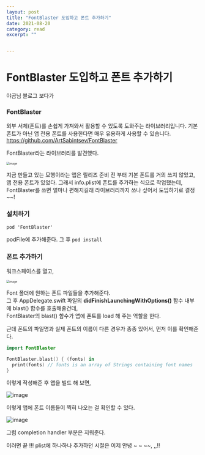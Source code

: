 ```yaml
---
layout: post
title: "FontBlaster 도입하고 폰트 추가하기" 
date: 2021-08-20
category: read 
excerpt: ""


---
```


# FontBlaster 도입하고 폰트 추가하기

야곰님 블로그 보다가

### FontBlaster

외부 서체(폰트)를 손쉽게 가져와서 활용할 수 있도록 도와주는 라이브러리입니다. 
기본 폰트가 아닌 앱 전용 폰트를 사용한다면 매우 유용하게 사용할 수 있습니다.
https://github.com/ArtSabintsev/FontBlaster

FontBlaster라는 라이브러리를 발견했다.

<img src="https://user-images.githubusercontent.com/28949235/130188634-e007bd7f-b2c2-4cc9-b1ba-84d85990f94b.png" alt="image" style="zoom:50%;" />

지금 만들고 있는 모행이라는 앱은 릴리즈 준비 전 부터 기본 폰트를 거의 쓰지 않았고,  
앱 전용 폰트가 있었다. 그래서 info.plist에 폰트를 추가하는 식으로 작업했는데,  
FontBlaster를 쓰면 얼마나 편해지길래 라이브러리까지 쓰나 싶어서 도입하기로 결정 ~~!

### 설치하기

```
pod 'FontBlaster'
```

podFile에 추가해준다. 그 후 `pod install`

### 폰트 추가하기

워크스페이스를 열고,

<img src="https://user-images.githubusercontent.com/28949235/130189876-67bdd7ed-173f-4187-9641-2116c9d9d007.png" alt="image" style="zoom:50%;" />

Font 폴더에 원하는 폰트 파일들을 추가해준다.  
그 후 AppDelegate.swift 파일의 **didFinishLaunchingWithOptions()** 함수 내부에 blast() 함수를 호출해줄건데,  
FontBlaster의 blast() 함수가 앱에 폰트를 load 해 주는 역할을 한다.

근데 폰트의 파일명과 실제 폰트의 이름이 다른 경우가 종종 있어서, 먼저 이를 확인해준다.

```swift
import FontBlaster

FontBlaster.blast() { (fonts) in
  print(fonts) // fonts is an array of Strings containing font names
}
```

이렇게 작성해준 후 앱을 빌드 해 보면,

![image](https://user-images.githubusercontent.com/28949235/130191933-0590c27a-d98f-4aca-8f20-4aeeba21daf5.png)

이렇게 앱에 폰트 이름들이 찍혀 나오는 걸 확인할 수 있다.

![image](https://user-images.githubusercontent.com/28949235/130192016-c6741483-aa0b-41fe-a510-a5decc05a221.png)

그럼 completion handler 부분은 지워준다.

이러면 끝 !!! plist에 하나하나 추가하던 시절은 이제 안녕 ~ ~  ~~, ,,!!

